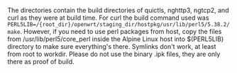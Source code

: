 The directories contain the build directories of quictls, nghttp3, ngtcp2, and curl as they were at build time. 
For curl the build command used was `PERL5LIB=/{root_dir}/openwrt/staging_dir/hostpkg/usr/lib/perl5/5.38.2/ make`. However, if you need to use perl packages from host, copy the files from /usr/lib/perl5/core_perl inside the Alpine Linux host into $(PERL5LIB) directory to make sure everything's there. Symlinks don't work, at least from root to workdir. Please do not use the binary .ipk files, they are only there as proof of build.
